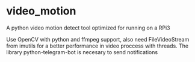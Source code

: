 # video_motion
A python video motion detect tool optimized for running on a RPi3

Use OpenCV with python and ffmpeg support, also need FileVideoStream from imutils for a better performance in video proccess with threads. The library python-telegram-bot is necesary to send notifications 
